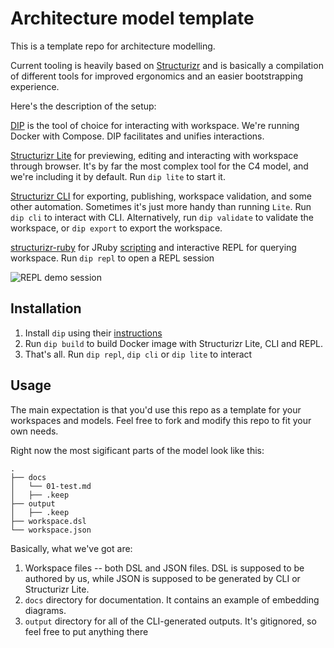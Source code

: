 # Architecture model template

This is a template repo for architecture modelling.

Current tooling is heavily based on [Structurizr](https://structurizr.com/) and is basically a compilation of different tools for improved ergonomics and an easier bootstrapping experience.

Here's the description of the setup:

[DIP](https://github.com/bibendi/dip) is the tool of choice for interacting with workspace. We're running Docker with Compose. DIP facilitates and unifies interactions.

[Structurizr Lite](https://structurizr.com/help/lite) for previewing, editing and interacting with workspace through browser. It's by far the most complex tool for the C4 model, and we're including it by default. Run `dip lite` to start it.

[Structurizr CLI](https://github.com/structurizr/cli) for exporting, publishing, workspace validation, and some other automation. Sometimes it's just more handy than running `Lite`. Run `dip cli` to interact with CLI. Alternatively, run `dip validate` to validate the workspace, or `dip export` to export the workspace.

[structurizr-ruby](https://github.com/Morozzzko/structurizr-ruby) for JRuby [scripting](https://github.com/structurizr/dsl/blob/master/docs/language-reference.md#scripts) and interactive REPL for querying workspace. Run `dip repl` to open a REPL session

![REPL demo session](.github/pics/demo.gif)

## Installation

1. Install `dip` using their [instructions](https://github.com/bibendi/dip#installation)
2. Run `dip build` to build Docker image with Structurizr Lite, CLI and REPL.
3. That's all. Run `dip repl`, `dip cli` or `dip lite` to interact

## Usage

The main expectation is that you'd use this repo as a template for your workspaces and models. Feel free to fork and modify this repo to fit your own needs.

Right now the most sigificant parts of the model look like this:

```
.
├── docs
│   └── 01-test.md
│   ├── .keep
├── output
│   ├── .keep
├── workspace.dsl
└── workspace.json
```

Basically, what we've got are:

1. Workspace files -- both DSL and JSON files. DSL is supposed to be authored by us, while JSON is supposed to be generated by CLI or Structurizr Lite.
2. `docs` directory for documentation. It contains an example of embedding diagrams.
2. `output` directory for all of the CLI-generated outputs. It's gitignored, so feel free to put anything there

